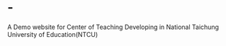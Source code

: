# -
A Demo website for Center of Teaching Developing in National Taichung University of Education(NTCU) 

